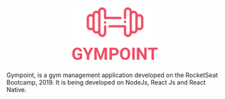 <h1 align="center">
  <img alt="Gympoint" title="Gympoint" src=".github/logo.png" width="200px" />
</h1>

<p>
Gympoint, is a gym management application developed on the RocketSeat Bootcamp, 2019. It is being developed on NodeJs, React Js and React Native.
</p>
